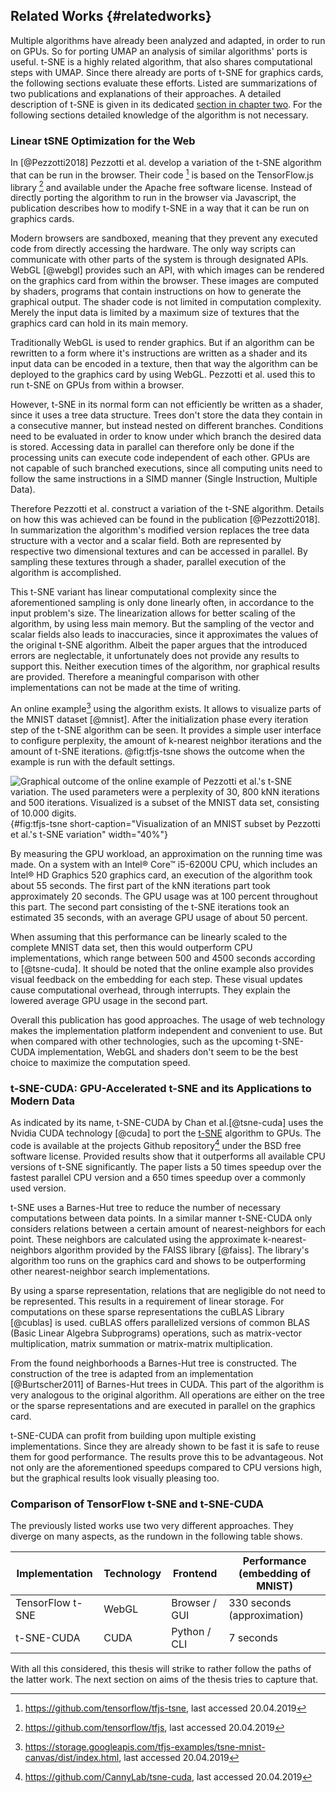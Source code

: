 ## Related Works {#relatedworks}
Multiple algorithms have already been analyzed and adapted, in order to run on GPUs.
So for porting UMAP an analysis of similar algorithms' ports is useful.
t-SNE is a highly related algorithm, that also shares computational steps with UMAP.
Since there already are ports of t-SNE for graphics cards, the following sections evaluate these efforts.
Listed are summarizations of two publications and explanations of their approaches.
A detailed description of t-SNE is given in its dedicated [section in chapter two](#tsne).
For the following sections detailed knowledge of the algorithm is not necessary.

### Linear tSNE Optimization for the Web
In [@Pezzotti2018] Pezzotti et al. develop a variation of the t-SNE algorithm that can be run in the browser.
Their code [^pezzoti_code] is based on the TensorFlow.js library [^tensorflow_code] and available under the Apache free software license.
Instead of directly porting the algorithm to run in the browser via Javascript, the publication describes how to modify t-SNE in a way that it can be run on graphics cards.

Modern browsers are sandboxed, meaning that they prevent any executed code from directly accessing the hardware.
The only way scripts can communicate with other parts of the system is through designated APIs.
WebGL [@webgl] provides such an API, with which images can be rendered on the graphics card from within the browser.
These images are computed by shaders, programs that contain instructions on how to generate the graphical output.
The shader code is not limited in computation complexity.
Merely the input data is limited by a maximum size of textures that the graphics card can hold in its main memory.

Traditionally WebGL is used to render graphics.
But if an algorithm can be rewritten to a form where it's instructions are written as a shader and its input data can be encoded in a texture, then that way the algorithm can be deployed to the graphics card by using WebGL.
Pezzotti et al. used this to run t-SNE on GPUs from within a browser.

<!--TODO revisit after BH-TSNE is written-->
However, t-SNE in its normal form can not efficiently be written as a shader, since it uses a tree data structure.
Trees don't store the data they contain in a consecutive manner, but instead nested on different branches.
Conditions need to be evaluated in order to know under which branch the desired data is stored.
Accessing data in parallel can therefore only be done if the processing units can execute code independent of each other.
GPUs are not capable of such branched executions, since all computing units need to follow the same instructions in a SIMD manner (Single Instruction, Multiple Data).

Therefore Pezzotti et al. construct a variation of the t-SNE algorithm.
Details on how this was achieved can be found in the publication [@Pezzotti2018].
In summarization the algorithm's modified version replaces the tree data structure with a vector and a scalar field.
Both are represented by respective two dimensional textures and can be accessed in parallel.
By sampling these textures through a shader, parallel execution of the algorithm is accomplished.

This t-SNE variant has linear computational complexity since the aforementioned sampling is only done linearly often, in accordance to the input problem's size.
The linearization allows for better scaling of the algorithm, by using less main memory.
But the sampling of the vector and scalar fields also leads to inaccuracies, since it approximates the values of the original t-SNE algorithm.
Albeit the paper argues that the introduced errors are neglectable, it unfortunately does not provide any results to support this.
Neither execution times of the algorithm, nor graphical results are provided.
Therefore a meaningful comparison with other implementations can not be made at the time of writing.

<!--t-SNE uses a gradient of its objective function to iterate closer to a final result.-->
<!--Pezzotti et al. rewrite this gradient, by splitting it up into two factors.-->
<!--The attractive forces, which move data points closer to each other and the repulsive forces, that respectively do the opposite.-->
<!--Both are then shown to be computable in a linear way.-->

<!--For calculating the attractive forces, only a fixed amount of nearest-neighbors are considered.-->
<!--This is justified, since only those have a significant influence on the attraction.-->
<!--The current density distribution of transformed data points is used to normalize the attractive forces.-->
<!--It is calculated by sampling on a scalar field a linear amount of times.-->
<!--The repulsive forces are computed using a similarly sampled vector field.-->

<!--Both fields are implemented with textures.-->
<!--These are manipulated through the rest of the code, which is wrapped in a shader.-->
<!--Thus the variant manages to have linear computational complexity and running on the graphics card.-->
<!--Additionally the linearization allows for better scaling of the algorithm, by using less main memory.-->

An online example[^pezzoti_online] using the algorithm exists.
It allows to visualize parts of the MNIST dataset [@mnist].
After the initialization phase every iteration step of the t-SNE algorithm can be seen.
It provides a simple user interface to configure perplexity, the amount of k-nearest neighbor iterations and the amount of t-SNE iterations.
@fig:tfjs-tsne shows the outcome when the example is run with the default settings.


![Graphical outcome of the online example of Pezzotti et al.'s t-SNE variation.
  The used parameters were a perplexity of 30, 800 kNN iterations and 500 iterations.
  Visualized is a subset of the MNIST data set, consisting of 10.000 digits.
](figures/chapter1/pezzoti.png){#fig:tfjs-tsne short-caption="Visualization of an MNIST subset by Pezzotti et al.'s t-SNE variation" width="40%"}

By measuring the GPU workload, an approximation on the running time was made.
On a system with an Intel® Core™ i5-6200U CPU, which includes an Intel® HD Graphics 520 graphics card, an execution of the algorithm took about 55 seconds.
The first part of the kNN iterations part took approximately 20 seconds.
The GPU usage was at 100 percent throughout this part.
The second part consisting of the t-SNE iterations took an estimated 35 seconds, with an average GPU usage of about 50 percent.

When assuming that this performance can be linearly scaled to the complete MNIST data set, then this would outperform CPU implementations, which range between 500 and 4500 seconds according to [@tsne-cuda].
It should be noted that the online example also provides visual feedback on the embedding for each step.
These visual updates cause computational overhead, through interrupts.
They explain the lowered average GPU usage in the second part.

Overall this publication has good approaches.
The usage of web technology makes the implementation platform independent and convenient to use.
But when compared with other technologies, such as the upcoming t-SNE-CUDA implementation, WebGL and shaders don't seem to be the best choice to maximize the computation speed.

### t-SNE-CUDA: GPU-Accelerated t-SNE and its Applications to Modern Data
As indicated by its name, t-SNE-CUDA by Chan et al.[@tsne-cuda] uses the Nvidia CUDA technology [@cuda] to port the [t-SNE](#tsne) algorithm to GPUs.
The code is available at the projects Github repository[^repo_tsne_cuda] under the BSD free software license.
Provided results show that it outperforms all available CPU versions of t-SNE significantly.
The paper lists a 50 times speedup over the fastest parallel CPU version and a 650 times speedup over a commonly used version.

t-SNE uses a Barnes-Hut tree to reduce the number of necessary computations between data points.
In a similar manner t-SNE-CUDA only considers relations between a certain amount of nearest-neighbors for each point.
These neighbors are calculated using the approximate k-nearest-neighbors algorithm provided by the FAISS library [@faiss].
The library's algorithm too runs on the graphics card and shows to be outperforming other nearest-neighbor search implementations.

By using a sparse representation, relations that are negligible do not need to be represented.
This results in a requirement of linear storage.
For computations on these sparse representations the cuBLAS Library [@cublas] is used.
cuBLAS offers parallelized versions of common BLAS (Basic Linear Algebra Subprograms) operations, such as matrix-vector multiplication, matrix summation or matrix-matrix multiplication.

From the found neighborhoods a Barnes-Hut tree is constructed.
The construction of the tree is adapted from an implementation [@Burtscher2011] of Barnes-Hut trees in CUDA.
This part of the algorithm is very analogous to the original algorithm.
All operations are either on the tree or the sparse representations and are executed in parallel on the graphics card.

t-SNE-CUDA can profit from building upon multiple existing implementations.
Since they are already shown to be fast it is safe to reuse them for good performance.
The results prove this to be advantageous.
Not not only are the aforementioned speedups compared to CPU versions high, but the graphical results look visually pleasing too.

### Comparison of TensorFlow t-SNE and t-SNE-CUDA
The previously listed works use two very different approaches.
They diverge on many aspects, as the rundown in the following table shows.


| Implementation   | Technology | Frontend      | Performance (embedding of MNIST)|
| -----------------|------------|---------------|---------------------------------|
| TensorFlow t-SNE | WebGL      | Browser / GUI | 330 seconds (approximation)     |
| t-SNE-CUDA       | CUDA       | Python / CLI  | 7 seconds                       |


With all this considered, this thesis will strike to rather follow the paths of the latter work.
The next section on aims of the thesis tries to capture that.

[^pezzoti_code]: https://github.com/tensorflow/tfjs-tsne, last accessed 20.04.2019
[^tensorflow_code]: https://github.com/tensorflow/tfjs, last accessed 20.04.2019
[^pezzoti_online]: https://storage.googleapis.com/tfjs-examples/tsne-mnist-canvas/dist/index.html, last accessed 20.04.2019
[^repo_tsne_cuda]: https://github.com/CannyLab/tsne-cuda, last accessed 20.04.2019
